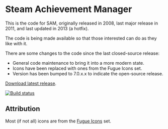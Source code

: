 # Steam Achievement Manager

This is the code for SAM, originally released in 2008, last major release in 2011, and last updated in 2013 (a hotfix).

The code is being made available so that those interested can do as they like with it.

There are some changes to the code since the last closed-source release:
- General code maintenance to bring it into a more modern state.
- Icons have been replaced with ones from the Fugue Icons set.
- Version has been bumped to 7.0.x.x to indicate the open-source release.

[Download latest release](https://github.com/JDM170/SteamAchievementManager/releases/latest).

[![Build status](https://ci.appveyor.com/api/projects/status/iovgeotwg1xtf7ik?svg=true)](https://ci.appveyor.com/project/JDM170/steamachievementmanager)

## Attribution

Most (if not all) icons are from the [Fugue Icons](http://p.yusukekamiyamane.com/) set.
